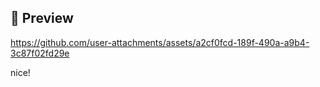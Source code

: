 ## 📸 Preview


https://github.com/user-attachments/assets/a2cf0fcd-189f-490a-a9b4-3c87f02fd29e


nice!